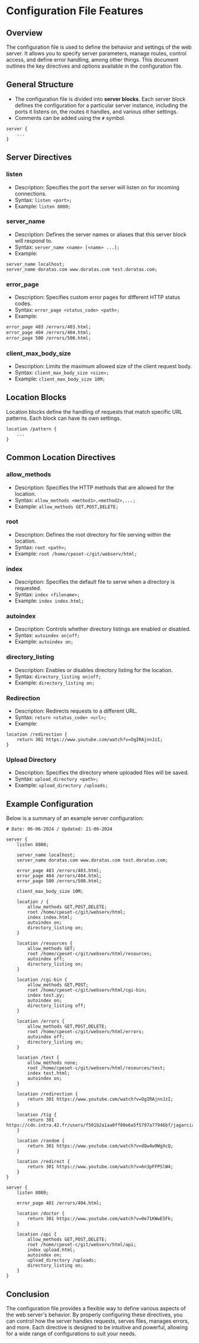 # Configuration File Features

## Overview

The configuration file is used to define the behavior and settings of the web server. It allows you to specify server parameters, manage routes, control access, and define error handling, among other things. This document outlines the key directives and options available in the configuration file.

## General Structure

- The configuration file is divided into **server blocks**. Each server block defines the configuration for a particular server instance, including the ports it listens on, the routes it handles, and various other settings.
- Comments can be added using the `#` symbol.

```plaintext
server {
    ...
}
```

## Server Directives
### listen
- Description: Specifies the port the server will listen on for incoming connections.
- Syntax: `listen <port>;`
- Example: `listen 8080;`

### server_name
- Description: Defines the server names or aliases that this server block will respond to.
- Syntax: `server_name <name> [<name> ...];`
- Example:
```plaintext
server_name localhost;
server_name doratas.com www.doratas.com test.doratas.com;
```

### error_page
- Description: Specifies custom error pages for different HTTP status codes.
- Syntax: `error_page <status_code> <path>;`
- Example:
```markdown
error_page 403 /errors/403.html;
error_page 404 /errors/404.html;
error_page 500 /errors/500.html;
```

### client_max_body_size
- Description: Limits the maximum allowed size of the client request body.
- Syntax: `client_max_body_size <size>;`
- Example: `client_max_body_size 10M;`

## Location Blocks
Location blocks define the handling of requests that match specific URL patterns. Each block can have its own settings.
```plaintext
location /pattern {
    ...
}
```

## Common Location Directives
### allow_methods
- Description: Specifies the HTTP methods that are allowed for the location.
- Syntax: `allow_methods <method1>,<method2>,...;`
- Example: `allow_methods GET,POST,DELETE;`

### root
- Description: Defines the root directory for file serving within the location.
- Syntax: `root <path>;`
- Example: `root /home/cpeset-c/git/webserv/html;`

### index
- Description: Specifies the default file to serve when a directory is requested.
- Syntax: `index <filename>;`
- Example: `index index.html;`

### autoindex
- Description: Controls whether directory listings are enabled or disabled.
- Syntax: `autoindex on|off;`
- Example: `autoindex on;`

### directory_listing
- Description: Enables or disables directory listing for the location.
- Syntax: `directory_listing on|off;`
- Example: `directory_listing on;`

### Redirection
- Description: Redirects requests to a different URL.
- Syntax: `return <status_code> <url>;`
- Example:
```plaintext
location /redirection {
    return 301 https://www.youtube.com/watch?v=OgIRAjnnJzI;
}
```
### Upload Directory
- Description: Specifies the directory where uploaded files will be saved.
- Syntax: `upload_directory <path>;`
- Example: `upload_directory /uploads;`

## Example Configuration
Below is a summary of an example server configuration:
```plaintext
# Date: 06-06-2024 / Updated: 21-06-2024

server {
    listen 8080;

    server_name localhost;
    server_name doratas.com www.doratas.com test.doratas.com;

    error_page 403 /errors/403.html;
    error_page 404 /errors/404.html;
    error_page 500 /errors/500.html;

    client_max_body_size 10M;

    location / {
        allow_methods GET,POST,DELETE;
        root /home/cpeset-c/git/webserv/html;
        index index.html;
        autoindex on;
        directory_listing on;
    }

    location /resources {
        allow_methods GET;
        root /home/cpeset-c/git/webserv/html/resources;
        autoindex off;
        directory_listing on;
    }

    location /cgi-bin {
        allow_methods GET,POST;
        root /home/cpeset-c/git/webserv/html/cgi-bin;
        index test.py;
        autoindex on;
        directory_listing off;
    }

    location /errors {
        allow_methods GET,POST,DELETE;
        root /home/cpeset-c/git/webserv/html/errors;
        autoindex off;
        directory_listing on;
    }

    location /test {
        allow_methods none;
        root /home/cpeset-c/git/webserv/html/resources/test;
        index test.html;
        autoindex on;
    }

    location /redirection {
        return 301 https://www.youtube.com/watch?v=OgIRAjnnJzI;
    }

    location /tig {
        return 301 https://cdn.intra.42.fr/users/f501b2a1aa0ff80e6a5f5797a77946bf/jagarcia.jpg;
    }

    location /random {
        return 301 https://www.youtube.com/watch?v=dQw4w9WgXcQ;
    }

    location /redirect {
        return 301 https://www.youtube.com/watch?v=6n3pFFPSlW4;
    }
}

server {
    listen 8080;

    error_page 401 /errors/404.html;

    location /doctor {
        return 301 https://www.youtube.com/watch?v=0e71KWwE5Fk;
    }

    location /api {
        allow_methods GET,POST,DELETE;
        root /home/cpeset-c/git/webserv/html/api;
        index upload.html;
        autoindex on;
        upload_directory /uploads;
        directory_listing on;
    }
}
```

## Conclusion
The configuration file provides a flexible way to define various aspects of the web server's behavior. By properly configuring these directives, you can control how the server handles requests, serves files, manages errors, and more. Each directive is designed to be intuitive and powerful, allowing for a wide range of configurations to suit your needs.